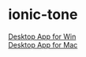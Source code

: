 # ionic-tone
[Desktop App for Win](https://drive.google.com/open?id=171XiP-DMXLLhFa8WNXL7Ypxu3T7HaU8u)  
[Desktop App for Mac](https://drive.google.com/open?id=1Djnuihvq3WjYpak__liStpnyHwN5ZEa5)
